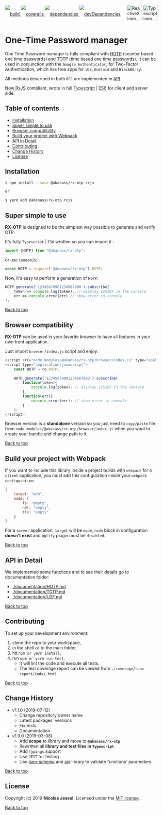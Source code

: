 <div style="overflow:hidden;margin-bottom:20px;">
<div style="float:left;line-height:60px">
    <a href="https://travis-ci.org/akanass/rx-otp.svg?branch=master">
        <img src="https://travis-ci.org/akanass/rx-otp.svg?branch=master" alt="build" />
    </a>
    <a href="https://coveralls.io/github/akanass/rx-otp?branch=master">
        <img src="https://coveralls.io/repos/github/akanass/rx-otp/badge.svg?branch=master" alt="coveralls" />
    </a>
    <a href="https://david-dm.org/akanass/rx-otp">
        <img src="https://david-dm.org/akanass/rx-otp.svg" alt="dependencies" />
    </a>
    <a href="https://david-dm.org/akanass/rx-otp?type=dev">
        <img src="https://david-dm.org/akanass/rx-otp/dev-status.svg" alt="devDependencies" />
    </a>
</div>
<div style="float:right;">
    <a href="https://www.typescriptlang.org/docs/tutorial.html">
        <img src="https://cdn-images-1.medium.com/max/800/1*8lKzkDJVWuVbqumysxMRYw.png"
             align="right" alt="Typescript logo" width="50" height="50"/>
    </a>
    <a href="http://reactivex.io/rxjs">
        <img src="http://reactivex.io/assets/Rx_Logo_S.png"
             align="right" alt="ReactiveX logo" width="50" height="50"/>
    </a>
</div>
</div>

# One-Time Password manager

One Time Password manager is fully compliant with [HOTP](http://tools.ietf.org/html/rfc4226) (counter based one time passwords) and [TOTP](http://tools.ietf.org/html/rfc6238) (time based one time passwords). It can be used in conjunction with the `Google Authenticator`, for Two-Factor Authentication, which has free apps for `iOS`, `Android` and `BlackBerry`.

All methods described in both `RFC` are implemented in [API](#api).

Now [RxJS](http://reactivex.io/rxjs) compliant, wrote in full [Typescript](https://www.typescriptlang.org/docs/tutorial.html) | [ES6](https://babeljs.io/docs/learn-es2015/) for client and server side.

## Table of contents

* [Installation](#installation)
* [Super simple to use](#super-simple-to-use)
* [Browser compatibility](#browser-compatibility)
* [Build your project with Webpack](#build-your-project-with-webpack)
* [API in Detail](#api-in-detail)
* [Contributing](#contributing)
* [Change History](#change-history)
* [License](#license)

## Installation

```sh
$ npm install --save @akanass/rx-otp rxjs

or

$ yarn add @akanass/rx-otp rxjs
```

## Super simple to use

**RX-OTP** is designed to be the simplest way possible to generate and verify OTP.

It's fully `Typescript` | `ES6` wrotten so you can import it :

```typescript
import {HOTP} from "@akanass/rx-otp";
```

or use `CommonJS`:

```javascript
const HOTP = require('@akanass/rx-otp').HOTP;
```

Now, it's easy to perform a generation of `HOTP`:

```typescript
HOTP.generate('12345678901234567890').subscribe(
    token => console.log(token), // display 125165 in the console
    err => console.error(err) // show error in console
);
```

[Back to top](#table-of-contents)

## Browser compatibility

**RX-OTP** can be used in your favorite browser to have all features in your own front application.

Just import `browser/index.js` script and enjoy:

```javascript
<script src="node_modules/@akanass/rx-otp/browser/index.js" type="application/javascript"></script>
<script type="application/javascript">
    const HOTP = ro.HOTP;
    
    HOTP.generate('12345678901234567890').subscribe(
        function(token){
            console.log(token); // display 125165 in the console
        },
        function(err){
            console.error(err); // show error in console
        }
    );
</script>
```

Browser version is a **standalone** version so you just need to `copy/paste` file from `node_modules/@akanass/rx-otp/browser/index.js` when you want to create your bundle and change path to it.

[Back to top](#table-of-contents)

## Build your project with Webpack

If you want to include this library inside a project builds with `webpack` for a `client` application, you must add this configuration inside your `webpack configuration`:

```javascript
{
    target: "web",
    node: {
        fs: "empty",
        net: "empty",
        tls: "empty"
    }
}
``` 

For a `server` application, `target` will be `node`, `node` block in configuration **doesn't exist** and `uglify` plugin must be `disabled`. 

[Back to top](#table-of-contents)

## API in Detail

We implemented some functions and to see their details go to documentation folder:

* [./documentation/HOTP.md](https://github.com/akanass/rx-otp/blob/master/documentation/HOTP.md)
* [./documentation/TOTP.md](https://github.com/akanass/rx-otp/blob/master/documentation/TOTP.md)
* [./documentation/U2F.md](https://github.com/akanass/rx-otp/blob/master/documentation/U2F.md)

[Back to top](#table-of-contents)

## Contributing

To set up your development environment:

1. clone the repo to your workspace,
2. in the shell `cd` to the main folder,
3. hit `npm or yarn install`,
4. run `npm or yarn run test`.
    * It will lint the code and execute all tests. 
    * The test coverage report can be viewed from `./coverage/lcov-report/index.html`.

[Back to top](#table-of-contents)

## Change History

* v1.1.0 (2019-07-12)
    * Change repository owner name
    * Latest packages' versions
    * Fix tests
    * Documentation
* v1.0.0 (2019-03-08)
    * Add **scope** to library and move to **`@akanass/rx-otp`**
    * Rewritten all **library and test files in `Typescript`**
    * Add `typings` support
    * Use `JEST` for testing
    * Use [json-schema](https://json-schema.org/) and [ajv](https://github.com/epoberezkin/ajv) library to validate functions' parameters

[Back to top](#table-of-contents)

## License
Copyright (c) 2019 **Nicolas Jessel**. Licensed under the [MIT license](https://github.com/akanass/rx-otp/blob/master/LICENSE.md).

[Back to top](#table-of-contents)
